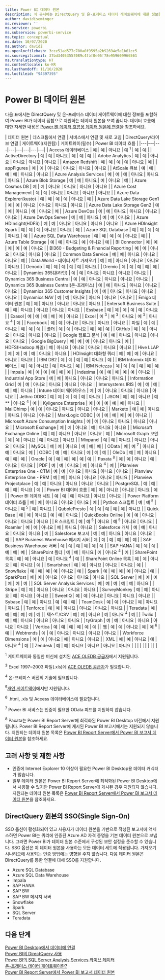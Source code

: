 ```yaml
---
title: Power BI 데이터 원본
description: 이 문서에는 DirectQuery 및 온-프레미스 데이터 게이트웨이에 대한 정보를 포함하여 Power BI에서 지원하는 데이터 원본이 나열되어 있습니다.
author: davidiseminger
ms.reviewer: ''
ms.service: powerbi
ms.subservice: powerbi-service
ms.topic: conceptual
ms.date: 10/07/2020
ms.author: davidi
ms.openlocfilehash: 3cce51ad577c700a0f9595a2b92694e5e1b61cc5
ms.sourcegitcommit: 37bd34053557089c4fbf0e05f78e959609966561
ms.translationtype: HT
ms.contentlocale: ko-KR
ms.lasthandoff: 11/10/2020
ms.locfileid: "94397395"
---
```

# <a name="power-bi-data-sources"></a>Power BI 데이터 원본

다음 표에서는 DirectQuery 및 온-프레미스 데이터 게이트웨이에 대한 정보를 포함하여 Power BI가 데이터 집합으로 지원하는 데이터 원본을 보여 줍니다. 데이터 흐름에 대한 자세한 내용은 [Power BI 데이터 흐름용 데이터 원본에 연결](../transform-model/dataflows/dataflows-configure-consume.md)을 참조하세요.

| 데이터 원본 | 데스크톱에서 연결 | 서비스에서 연결 및 새로 고침 | DirectQuery/라이브 연결 | 게이트웨이(지원됨) | 게이트웨이(필수) | Power BI 데이터 흐름 |
|---|---|---|---|---|---|---|---|
| Access 데이터베이스 | 예 | 예 | 아니요 | 예 <sup>1</sup> | 예 | 예 |
| ActiveDirectory | 예 | 예 | 아니요 | 예 | 예 | 예 |
| Adobe Analytics | 예 | 예 | 아니요 | 아니요 | 아니요 | 아니요 |
| Amazon Redshift | 예 | 예 | 예 | 예 | 아니요 | 예 |
| appFigures | 예 | 예 | 아니요 | 아니요 | 아니요 | 아니요 |
| AtScale 큐브 | 예 | 예 | 예 | 예 | 아니요 | 아니요 |
| Azure Analysis Services | 예 | 예 | 예 | 아니요 | 아니요 | 아니요 |
| Azure Blob Storage | 예 | 예 | 아니요 | 예 | 아니요 | 예 |
| Azure Cosmos DB | 예 | 예 | 아니요 | 아니요 | 아니요 | 아니요 |
| Azure Cost Management | 예 | 예 | 아니요 | 아니요 | 아니요 | 아니요 |
| Azure Data Explorer(kusto) | 예 | 예 | 예 | 예 | 아니요 | 예 |
| Azure Data Lake Storage Gen1 | 예 | 예 | 아니요 | 아니요 | 아니요 | 아니요 |
| Azure Data Lake Storage Gen2 | 예 | 예 | 아니요 | 예 | 아니요 | 예 |
| Azure DevOps | 예 | 예 | 아니요 | 아니요 | 아니요 | 아니요 |
| Azure DevOps Server | 예 | 예 | 아니요 | 예 | 예 | 아니요 |
| Azure HDInsight(HDFS) | 예 | 예 | 아니요 | 아니요 | 아니요 | 아니요 |
| Azure HDInsight Spark | 예 | 예 | 예 | 아니요 | 아니요 | 예 |
| Azure SQL Database | 예 | 예 | 예 | 예 | 아니요 | 예 |
| Azure SQL Data Warehouse | 예 | 예 | 예 | 예 | 아니요 | 예 |
| Azure Table Storage | 예 | 예 | 아니요 | 예 | 아니요 | 예 |
| BI Connector | 예 | 예 | 예 | 예 | 예 | 아니요 |
| BI360 - Budgeting &amp; Financial Reporting | 예 | 예 | 아니요 | 아니요 | 아니요 | 아니요 |
| Common Data Service | 예 | 예 | 아니요 | 아니요 | 아니요 | 예 |
| Data.World - 데이터 세트 가져오기 | 예 | 예 | 아니요 | 아니요 | 아니요 | 아니요 |
| Denodo | 예 | 예 | 예 | 예 | 예 | 아니요 |
| Dremio | 예 | 예 | 예 | 예 | 예 | 아니요 |
| Dynamics 365(온라인) | 예 | 예 | 아니요 | 아니요 | 아니요 | 아니요 |
| Dynamics 365 Business Central | 예 | 예 | 아니요 | 아니요 | 아니요 | 아니요 |
| Dynamics 365 Business Central(온-프레미스) | 예 | 예 | 아니요 | 아니요 | 아니요 | 아니요 |
| Dynamics 365 Customer Insights | 예 | 예 | 아니요 | 아니요 | 아니요 | 아니요 |
| Dynamics NAV | 예 | 예 | 아니요 | 아니요 | 아니요 | 아니요 |
| Emigo 데이터 원본 | 예 | 예 | 아니요 | 아니요 | 아니요 | 아니요 |
| Entersoft Business Suite | 예 | 예 | 아니요 | 아니요 | 아니요 | 아니요 |
| Essbase | 예 | 예 | 예 | 예 | 예 | 아니요 |
| Exasol | 예 | 예 | 예 | 예 | 예 | 아니요 |
| Excel | 예 <sup>3</sup> | 예 <sup>3</sup> | 아니요 | 예 <sup>3</sup> | 아니요 <sup>4</sup> | 예 |
| Facebook | 예 | 예 | 아니요 | 아니요 | 아니요 | 아니요 |
| 파일 | 예 | 예 | 아니요 | 예 | 예 | 예 |
| 폴더 | 예 | 예 | 아니요 | 예 | 예 | 예 |
| GitHub | 예 | 예 | 아니요 | 아니요 | 아니요 | 아니요 |
| Google 웹로그 분석 | 예 | 예 | 아니요 | 아니요 | 아니요 | 아니요 |
| Google BigQuery | 예 | 예 | 예 | 아니요 | 아니요 | 예 |
| HDFS(Hadoop 파일) | 예 | 아니요 | 아니요 | 아니요 | 아니요 | 아니요 |
| Hive LLAP | 예 | 예 | 예 | 예 | 아니요 | 아니요 |
| HDInsight 대화형 쿼리 | 예 | 예 | 예 | 아니요 | 아니요 | 아니요 |
| IBM DB2 | 예 | 예 | 예 | 예 | 아니요 | 예 |
| IBM Informix 데이터베이스 | 예 | 예 | 아니요 | 예 | 아니요 | 예 |
| IBM Netezza | 예 | 예 | 예 | 예 | 예 | 예 |
| Impala | 예 | 예 | 예 | 예 | 예 | 예 |
| Indexima | 예 | 예 | 예 | 예 | 예 | 아니요 |
| Industrial App Store | 예 | 예 | 아니요 | 아니요 | 아니요 | 아니요 |
| Information Grid | 예 | 예 | 아니요 | 아니요 | 아니요 | 아니요 |
| Intersystems IRIS | 예 | 예 | 예 | 예 | 예 | 아니요 |
| Intune 데이터 웨어하우스 | 예 | 예 | 아니요 | 아니요 | 아니요 | 아니요 |
| Jethro ODBC | 예 | 예 | 예 | 예 | 예 | 아니요 |
| JSON | 예 | 예 | 아니요 | 예** | 아니요 <sup>4</sup> | 예 |
| Kyligence Enterprise | 예 | 예 | 예 | 예 | 예 | 아니요 |
| MailChimp | 예 | 예 | 아니요 | 아니요 | 아니요 | 아니요 |
| Marketo | 예 | 예 | 아니요 | 아니요 | 아니요 | 아니요 |
| MarkLogic ODBC | 예 | 예 | 예 | 예 | 예 | 아니요 |
| Microsoft Azure Consumption Insights | 예 | 예 | 아니요 | 아니요 | 아니요 | 아니요 |
| Microsoft Exchange | 예 | 예 | 아니요 | 예 | 아니요 | 아니요 |
| Microsoft Exchange Online | 예 | 예 | 아니요 | 아니요 | 아니요 | 예 |
| Microsoft Graph 보안 | 예 | 예 | 아니요 | 예 | 아니요 | 아니요 |
| Mixpanel | 예 | 예 | 아니요 | 아니요 | 아니요 | 아니요 |
| MySQL | 예 | 예 | 아니요 | 예 | 예 | 예 |
| OData | 예 | 예 <sup>7</sup> | 아니요 | 예 | 아니요 | 예 |
| ODBC | 예 | 예 | 아니요 | 예 | 예 | 예 |
| OleDb | 예 | 예 | 아니요 | 예 | 예 | 예 |
| Oracle | 예 | 예 | 예 | 예 | 예 | 예 |
| Paxata <sup>8</sup> | 예 | 예 | 아니요 | 예 | 아니요 | 아니요 |
| PDF | 예 | 예 | 아니요 | 예 | 아니요 <sup>4</sup> | 예 |
| Planview Enterprise One - CTM | 예 | 예 | 아니요 | 아니요 | 아니요 | 아니요 |
| Planview Enterprise One - PRM | 예 | 예 | 아니요 | 아니요 | 아니요 | 아니요 |
| Planview Projectplace | 예 | 예 | 아니요 | 아니요 | 아니요 | 아니요 |
| PostgreSQL | 예 | 예 | 예 | 예 | 아니요 | 예 |
| Power BI 데이터 흐름 | 예 | 예 | 아니요 | 아니요 | 아니요 | 예 |
| Power BI 데이터 세트 | 예 | 예 | 예 | 아니요 | 아니요 | 아니요 |
| Power Platform 데이터 흐름 | 예 | 예 | 아니요 | 아니요 | 아니요 | 예 |
| Python 스크립트 | 예 | 예 <sup>5</sup> | 아니요 | 예 <sup>5</sup> | 예 | 아니요 |
| QubolePresto | 예 | 예 | 예 | 예 | 예 | 아니요 |
| Quick Base | 예 | 예 | 아니요 | 예 | 예 | 아니요 |
| QuickBooks Online | 예 | 예 | 아니요 | 아니요 | 아니요 | 아니요 |
| R 스크립트 | 예 | 예 <sup>5</sup> | 아니요 | 예 <sup>5</sup> | 아니요 | 아니요 |
| Roamler | 예 | 예 | 아니요 | 예 | 아니요 | 아니요 |
| Salesforce 개체 | 예 | 예 | 아니요 | 아니요 | 아니요 | 예 |
| Salesforce 보고서 | 예 | 예 | 아니요 | 아니요 | 아니요 | 예 |
| SAP Business Warehouse 메시지 서버 | 예 | 예 | 예 | 예 | 예 | 예 |
| SAP Business Warehouse 서버 | 예 | 예 | 예 | 예 | 예 | 예 |
| SAP HANA | 예 | 예 | 예 | 예 | 예 | 예 |
| SharePoint 폴더 | 예 | 예 | 아니요 | 예 | 아니요 <sup>4</sup> | 예 |
| SharePoint 목록 | 예 | 예 | 아니요 | 예 | 아니요 <sup>4</sup> | 예 |
| SharePoint Online 목록 | 예 | 예 | 아니요 | 예 | 아니요 | 예 |
| Smartsheet | 예 | 예 | 아니요 | 아니요 | 아니요 | 예 |
| Snowflake | 예 | 예 | 예 | 예 | 아니요 | 예 |
| Spark | 예 | 예 | 예 | 예 | 아니요 | 예 |
| SparkPost | 예 | 예 | 아니요 | 아니요 | 아니요 | 아니요 |
| SQL Server | 예 | 예 | 예 | 예 | 예 | 예 |
| SQL Server Analysis Services | 예 | 예 | 예 | 예 | 예 | 아니요 |
| Stripe | 예 | 예 | 아니요 | 아니요 | 아니요 | 아니요 |
| SurveyMonkey | 예 | 예 | 아니요 | 예 | 아니요 | 아니요 |
| SweetIQ | 예 | 예 | 아니요 | 아니요 | 아니요 | 아니요 |
| Sybase | 예 | 예 | 아니요 | 예 | 예 | 예 |
| TeamDesk | 예 | 예 | 아니요 | 예 | 아니요 | 아니요 |
| Tenforce | 예 | 예 | 아니요 | 아니요 | 아니요 | 아니요 |
| Teradata | 예 | 예 | 예 | 예 | 예 | 예 |
| 텍스트/CSV | 예 | 예 | 아니요 | 예 | 아니요 <sup>4</sup> | 예 |
| Twilio | 예 | 예 | 아니요 | 아니요 | 아니요 | 아니요 |
| tyGraph | 예 | 예 | 아니요 | 아니요 | 아니요 | 아니요 |
| Vertica | 예 | 예 | 예 | 예 | 예 | 예 |
| 웹 | 예 | 예 | 아니요 | 예 | 예 <sup>6</sup> | 예 |
| Webtrends | 예 | 예 | 아니요 | 아니요 | 아니요 | 아니요 |
| Workforce Dimensions | 예 | 예 | 아니요 | 예 | 아니요 | 아니요 |
| XML | 예 | 예 | 아니요 | 예 | 아니요 <sup>4</sup> | 예 |
| Zendesk | 예 | 예 | 아니요 | 아니요 | 아니요 | 아니요 |
| | | | | | | | |

<sup>1</sup> 게이트웨이와 동일한 머신에 설치된 [ACE OLEDB 공급자](https://www.microsoft.com/download/details.aspx?id=54920)에서 지원됩니다.

<sup>3</sup> Excel 1997~2003 파일(.xls)에 [ACE OLEDB 공급자](https://www.microsoft.com/download/details.aspx?id=54920)가 필요합니다.

<sup>4</sup> 온-프레미스 버전의 기술에 필요합니다.

<sup>5</sup>[개인 게이트웨이](service-gateway-personal-mode.md)에서만 지원됩니다.

<sup>6</sup> .html, .xls 및 Access 데이터베이스에 필요합니다.

<sup>7</sup> Power BI 서비스는 인증이 필요한 OData 피드를 지원하지 않습니다.

<sup>8</sup> Paxata는 Power BI Report Server에 최적화된 Power BI Desktop 버전에서 지원됩니다. Power BI Report Server에 게시된 Power BI 보고서에서는 지원되지 않습니다. 지원되는 데이터 원본 목록은 [Power BI Report Server에서 Power BI 보고서 데이터 원본](../report-server/data-sources.md)을 참조하세요.

## <a name="considerations-and-limitations"></a>고려 사항 및 제한 사항

- 인증에 Internet Explorer 10 이상이 필요한 Power BI Desktop용 데이터 커넥터가 많습니다. 
- 일부 데이터 원본은 Power BI Report Server에 최적화된 Power BI Desktop에서 사용할 수 있지만 Power BI Report Server에 게시된 경우 지원되지 않습니다. 지원되는 데이터 원본 목록은 [Power BI Report Server에서 Power BI 보고서 데이터 원본](../report-server/data-sources.md)을 참조하세요.

## <a name="single-sign-on-sso-for-directquery-sources"></a>DirectQuery 원본의 SSO(Single Sign-On)

SSO 옵션이 활성화되어 있고 사용자가 데이터 원본을 기반으로 작성된 보고서에 액세스하면 Power BI는 쿼리에 인증된 Azure AD 자격 증명을 기본 데이터 원본으로 보냅니다. 그러면 Power BI가 데이터 원본 수준에서 구성된 보안 설정을 준수할 수 있습니다.
SSO 옵션은 이 데이터 원본을 사용하는 모든 데이터 세트에 적용됩니다. 가져오기 시나리오에 사용되는 인증 방법에는 영향을 주지 않습니다. 다음 데이터 원본은 DirectQuery를 통한 연결에 대해 SSO를 지원합니다.

- Azure SQL Database
- Azure SQL Data Warehouse
- Impala
- SAP HANA
- SAP BW
- SAP BW 메시지 서버
- Snowflake
- Spark
- SQL Server
- Teradata

## <a name="next-steps"></a>다음 단계

[Power BI Desktop에서 데이터에 연결](desktop-quickstart-connect-to-data.md)  
[Power BI의 DirectQuery 사용](desktop-directquery-about.md)  
[Power BI의 SQL Server Analysis Services 라이브 데이터](sql-server-analysis-services-tabular-data.md)  
[온-프레미스 데이터 게이트웨이란?](service-gateway-onprem.md)  
[Power BI Report Server에서 Power BI 보고서 데이터 원본](../report-server/data-sources.md)